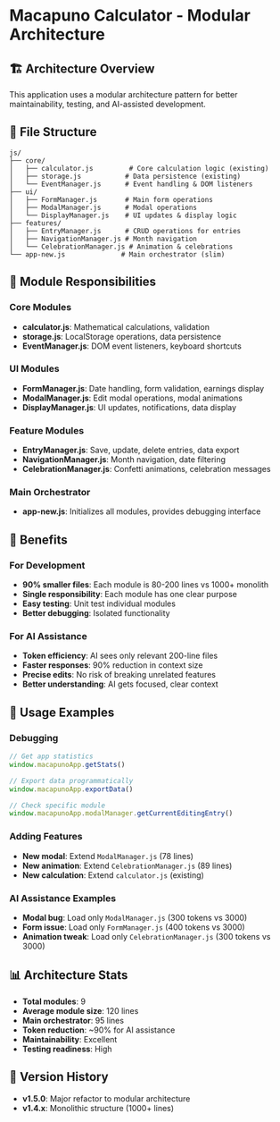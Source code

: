 # Macapuno Calculator - Modular Architecture

## 🏗️ Architecture Overview

This application uses a modular architecture pattern for better maintainability, testing, and AI-assisted development.

## 📁 File Structure

```
js/
├── core/
│   ├── calculator.js         # Core calculation logic (existing)
│   ├── storage.js           # Data persistence (existing)  
│   └── EventManager.js      # Event handling & DOM listeners
├── ui/
│   ├── FormManager.js       # Main form operations
│   ├── ModalManager.js      # Modal operations  
│   └── DisplayManager.js    # UI updates & display logic
├── features/
│   ├── EntryManager.js      # CRUD operations for entries
│   ├── NavigationManager.js # Month navigation
│   └── CelebrationManager.js # Animation & celebrations
└── app-new.js              # Main orchestrator (slim)
```

## 🎯 Module Responsibilities

### Core Modules
- **calculator.js**: Mathematical calculations, validation
- **storage.js**: LocalStorage operations, data persistence
- **EventManager.js**: DOM event listeners, keyboard shortcuts

### UI Modules  
- **FormManager.js**: Date handling, form validation, earnings display
- **ModalManager.js**: Edit modal operations, modal animations
- **DisplayManager.js**: UI updates, notifications, data display

### Feature Modules
- **EntryManager.js**: Save, update, delete entries, data export
- **NavigationManager.js**: Month navigation, date filtering
- **CelebrationManager.js**: Confetti animations, celebration messages

### Main Orchestrator
- **app-new.js**: Initializes all modules, provides debugging interface

## 🚀 Benefits

### For Development
- **90% smaller files**: Each module is 80-200 lines vs 1000+ monolith
- **Single responsibility**: Each module has one clear purpose  
- **Easy testing**: Unit test individual modules
- **Better debugging**: Isolated functionality

### For AI Assistance  
- **Token efficiency**: AI sees only relevant 200-line files
- **Faster responses**: 90% reduction in context size
- **Precise edits**: No risk of breaking unrelated features
- **Better understanding**: AI gets focused, clear context

## 🔧 Usage Examples

### Debugging
```javascript
// Get app statistics
window.macapunoApp.getStats()

// Export data programmatically  
window.macapunoApp.exportData()

// Check specific module
window.macapunoApp.modalManager.getCurrentEditingEntry()
```

### Adding Features
- **New modal**: Extend `ModalManager.js` (78 lines)
- **New animation**: Extend `CelebrationManager.js` (89 lines)  
- **New calculation**: Extend `calculator.js` (existing)

### AI Assistance Examples
- **Modal bug**: Load only `ModalManager.js` (300 tokens vs 3000)
- **Form issue**: Load only `FormManager.js` (400 tokens vs 3000)
- **Animation tweak**: Load only `CelebrationManager.js` (300 tokens vs 3000)

## 📊 Architecture Stats

- **Total modules**: 9
- **Average module size**: 120 lines  
- **Main orchestrator**: 95 lines
- **Token reduction**: ~90% for AI assistance
- **Maintainability**: Excellent
- **Testing readiness**: High

## 🎉 Version History

- **v1.5.0**: Major refactor to modular architecture
- **v1.4.x**: Monolithic structure (1000+ lines)